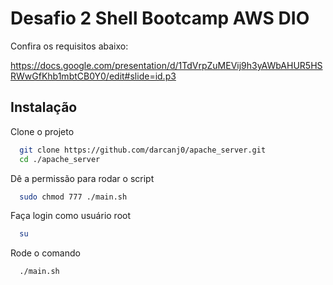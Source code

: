 
# Desafio 2 Shell Bootcamp AWS DIO

Confira os requisitos abaixo:

https://docs.google.com/presentation/d/1TdVrpZuMEVij9h3yAWbAHUR5HSRWwGfKhb1mbtCB0Y0/edit#slide=id.p3

## Instalação

Clone o projeto

```bash
  git clone https://github.com/darcanj0/apache_server.git
  cd ./apache_server
```

Dê a permissão para rodar o script
```bash 
  sudo chmod 777 ./main.sh
```

Faça login como usuário root

```bash 
  su
```

Rode o comando
```bash
  ./main.sh
```
    
